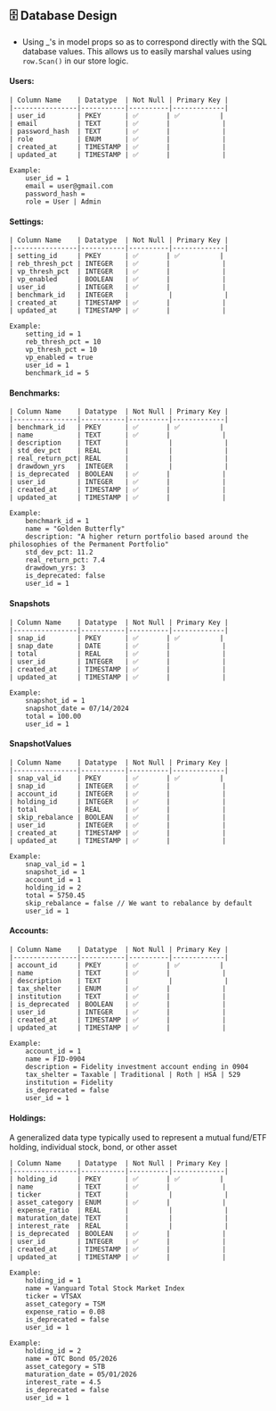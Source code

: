 ## 🗄 Database Design

- Using _'s in model props so as to correspond directly with the SQL database values.  This allows us to easily marshal values using `row.Scan()` in our store logic.

#### Users: 

    | Column Name    | Datatype  | Not Null | Primary Key |
    |----------------|-----------|----------|-------------|
    | user_id        | PKEY      | ✅       | ✅          |
    | email          | TEXT      | ✅       |             |
    | password_hash  | TEXT      | ✅       |             |
    | role           | ENUM      | ✅       |             |
    | created_at     | TIMESTAMP | ✅       |             |
    | updated_at     | TIMESTAMP | ✅       |             |
    
    Example:
        user_id = 1
        email = user@gmail.com
        password_hash = 
        role = User | Admin

#### Settings:

    | Column Name    | Datatype  | Not Null | Primary Key |
    |----------------|-----------|----------|-------------|
    | setting_id     | PKEY      | ✅       | ✅          |
    | reb_thresh_pct | INTEGER   | ✅       |             |
    | vp_thresh_pct  | INTEGER   | ✅       |             |
    | vp_enabled     | BOOLEAN   | ✅       |             |
    | user_id        | INTEGER   | ✅       |             |
    | benchmark_id   | INTEGER   |          |             |
    | created_at     | TIMESTAMP | ✅       |             |
    | updated_at     | TIMESTAMP | ✅       |             |

    Example:
        setting_id = 1
        reb_thresh_pct = 10
        vp_thresh_pct = 10
        vp_enabled = true
        user_id = 1
        benchmark_id = 5

#### Benchmarks:

    | Column Name    | Datatype  | Not Null | Primary Key |
    |----------------|-----------|----------|-------------|
    | benchmark_id   | PKEY      | ✅       | ✅          |
    | name           | TEXT      | ✅       |             |
    | description    | TEXT      |          |             |
    | std_dev_pct    | REAL      |          |             |
    | real_return_pct| REAL      |          |             |
    | drawdown_yrs   | INTEGER   |          |             |
    | is_deprecated  | BOOLEAN   | ✅       |             |
    | user_id        | INTEGER   | ✅       |             |
    | created_at     | TIMESTAMP | ✅       |             |
    | updated_at     | TIMESTAMP | ✅       |             |

    Example:
        benchmark_id = 1
        name = "Golden Butterfly"
        description: "A higher return portfolio based around the philosophies of the Permanent Portfolio"
        std_dev_pct: 11.2 
        real_return_pct: 7.4
        drawdown_yrs: 3
        is_deprecated: false
        user_id = 1

#### Snapshots

    | Column Name    | Datatype  | Not Null | Primary Key |
    |----------------|-----------|----------|-------------|
    | snap_id        | PKEY      | ✅       | ✅          |
    | snap_date      | DATE      | ✅       |             |
    | total          | REAL      | ✅       |             |
    | user_id        | INTEGER   | ✅       |             |
    | created_at     | TIMESTAMP | ✅       |             |
    | updated_at     | TIMESTAMP | ✅       |             |

    Example:
        snapshot_id = 1
        snapshot_date = 07/14/2024
        total = 100.00
        user_id = 1

#### SnapshotValues

    | Column Name    | Datatype  | Not Null | Primary Key |
    |----------------|-----------|----------|-------------|
    | snap_val_id    | PKEY      | ✅       | ✅          |
    | snap_id        | INTEGER   | ✅       |             |
    | account_id     | INTEGER   | ✅       |             |
    | holding_id     | INTEGER   | ✅       |             |
    | total          | REAL      | ✅       |             |
    | skip_rebalance | BOOLEAN   | ✅       |             |
    | user_id        | INTEGER   | ✅       |             |
    | created_at     | TIMESTAMP | ✅       |             |
    | updated_at     | TIMESTAMP | ✅       |             |

    Example:
        snap_val_id = 1
        snapshot_id = 1
        account_id = 1
        holding_id = 2 
        total = 5750.45
        skip_rebalance = false // We want to rebalance by default
        user_id = 1

#### Accounts:

    | Column Name    | Datatype  | Not Null | Primary Key |
    |----------------|-----------|----------|-------------|
    | account_id     | PKEY      | ✅       | ✅          |
    | name           | TEXT      | ✅       |             |
    | description    | TEXT      |          |             |
    | tax_shelter    | ENUM      | ✅       |             |
    | institution    | TEXT      | ✅       |             |
    | is_deprecated  | BOOLEAN   | ✅       |             |
    | user_id        | INTEGER   | ✅       |             |
    | created_at     | TIMESTAMP | ✅       |             |
    | updated_at     | TIMESTAMP | ✅       |             |

    Example:  
        account_id = 1
        name = FID-0904
        description = Fidelity investment account ending in 0904
        tax_shelter = Taxable | Traditional | Roth | HSA | 529
        institution = Fidelity
        is_deprecated = false
        user_id = 1
        
#### Holdings:

A generalized data type typically used to represent a mutual fund/ETF holding, individual stock, bond, or other asset 

    | Column Name    | Datatype  | Not Null | Primary Key |
    |----------------|-----------|----------|-------------|
    | holding_id     | PKEY      | ✅       | ✅          |
    | name           | TEXT      | ✅       |             |
    | ticker         | TEXT      |          |             |
    | asset_category | ENUM      | ✅       |             |
    | expense_ratio  | REAL      |          |             |
    | maturation_date| TEXT      |          |             |
    | interest_rate  | REAL      |          |             |
    | is_deprecated  | BOOLEAN   | ✅       |             |
    | user_id        | INTEGER   | ✅       |             |
    | created_at     | TIMESTAMP | ✅       |             |
    | updated_at     | TIMESTAMP | ✅       |             |
    
    Example:
        holding_id = 1
        name = Vanguard Total Stock Market Index
        ticker = VTSAX
        asset_category = TSM 
        expense_ratio = 0.08
        is_deprecated = false
        user_id = 1   

    Example:
        holding_id = 2
        name = OTC Bond 05/2026
        asset_category = STB
        maturation_date = 05/01/2026
        interest_rate = 4.5
        is_deprecated = false
        user_id = 1
